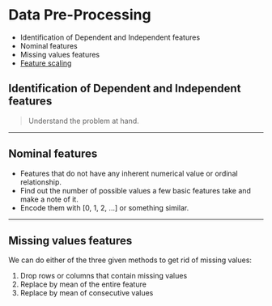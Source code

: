 # Data Pre-Processing

- Identification of Dependent and Independent features
- Nominal features
- Missing values features
- [Feature scaling](./feature-scaling.md)

## Identification of Dependent and Independent features

> Understand the problem at hand.

---

## Nominal features

- Features that do not have any inherent numerical value or ordinal relationship.
- Find out the number of possible values a few basic features take and make a note of it.
- Encode them with [0, 1, 2, ...] or something similar.

---

## Missing values features

We can do either of the three given methods to get rid of missing values:

<ol>
    <li>
        Drop rows or columns that contain missing values
    </li>
    <li>
        Replace by mean of the entire feature
    </li>
    <li>
        Replace by mean of consecutive values
    </li>
</ol>

